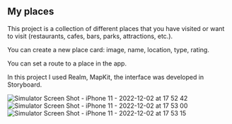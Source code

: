 ## My places

This project is a collection of different places that you have visited or want to visit (restaurants, cafes, bars, parks, attractions, etc.).

You can create a new place card: image, name, location, type, rating.

You can set a route to a place in the app.

In this project I used Realm, MapKit, the interface was developed in Storyboard.

![Simulator Screen Shot - iPhone 11 - 2022-12-02 at 17 52 42](https://user-images.githubusercontent.com/106093762/205337997-be7a772c-bcb8-483e-b89e-a213ab191e01.png)
![Simulator Screen Shot - iPhone 11 - 2022-12-02 at 17 53 00](https://user-images.githubusercontent.com/106093762/205338023-dd77ca67-43a1-4847-b653-4c1a357c5ef2.png)
![Simulator Screen Shot - iPhone 11 - 2022-12-02 at 17 53 15](https://user-images.githubusercontent.com/106093762/205338051-5ed0aed7-1483-421b-a16a-572676ad1cda.png)
